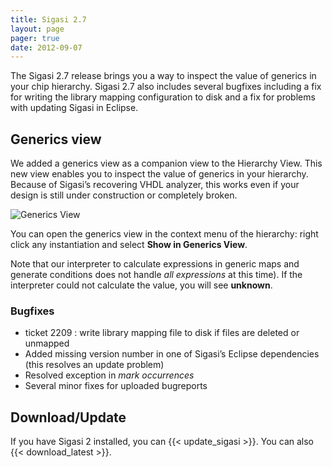 ```yaml
---
title: Sigasi 2.7
layout: page
pager: true
date: 2012-09-07
---
```

The Sigasi 2.7 release brings you a way to inspect the value of generics
in your chip hierarchy. Sigasi 2.7 also includes several bugfixes including a fix for writing the library mapping configuration to disk and a fix for problems with updating
Sigasi in Eclipse.

Generics view
-------------

We added a generics view as a companion view to the Hierarchy View. This
new view enables you to inspect the value of generics in your hierarchy.
Because of Sigasi’s recovering VHDL analyzer, this works even if your
design is still under construction or completely broken.

![Generics View](/img/releasenotes/2.7/generics_view.png "Generics View")

You can open the generics view in the context menu of the hierarchy:
right click any instantiation and select **Show in Generics View**.

Note that our interpreter to calculate expressions in generic maps and
generate conditions does not handle *all expressions* at this
time). If the interpreter could
not calculate the value, you will see **unknown**.

### Bugfixes

-   ticket 2209 : write library mapping file to disk if files are
    deleted or unmapped
-   Added missing version number in one of Sigasi’s Eclipse dependencies
    (this resolves an update problem)
-   Resolved exception in *mark occurrences*
-   Several minor fixes for uploaded bugreports

Download/Update
---------------

If you have Sigasi 2 installed, you can {{< update_sigasi >}}. You can also {{< download_latest >}}.
